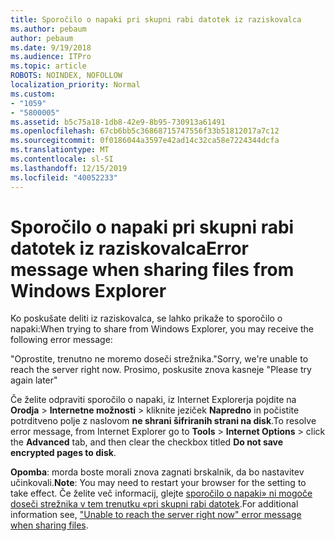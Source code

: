 ```yaml
---
title: Sporočilo o napaki pri skupni rabi datotek iz raziskovalca
ms.author: pebaum
author: pebaum
ms.date: 9/19/2018
ms.audience: ITPro
ms.topic: article
ROBOTS: NOINDEX, NOFOLLOW
localization_priority: Normal
ms.custom:
- "1059"
- "5800005"
ms.assetid: b5c75a18-1db8-42e9-8b95-730913a61491
ms.openlocfilehash: 67cb6bb5c36868715747556f33b51812017a7c12
ms.sourcegitcommit: 0f0186044a3597e42ad14c32ca58e7224344dcfa
ms.translationtype: MT
ms.contentlocale: sl-SI
ms.lasthandoff: 12/15/2019
ms.locfileid: "40052233"
---
```

# <a name="error-message-when-sharing-files-from-windows-explorer"></a><span data-ttu-id="5f5c3-102">Sporočilo o napaki pri skupni rabi datotek iz raziskovalca</span><span class="sxs-lookup"><span data-stu-id="5f5c3-102">Error message when sharing files from Windows Explorer</span></span>

<span data-ttu-id="5f5c3-103">Ko poskušate deliti iz raziskovalca, se lahko prikaže to sporočilo o napaki:</span><span class="sxs-lookup"><span data-stu-id="5f5c3-103">When trying to share from Windows Explorer, you may receive the following error message:</span></span>
  
<span data-ttu-id="5f5c3-104">"Oprostite, trenutno ne moremo doseči strežnika.</span><span class="sxs-lookup"><span data-stu-id="5f5c3-104">"Sorry, we're unable to reach the server right now.</span></span> <span data-ttu-id="5f5c3-105">Prosimo, poskusite znova kasneje "</span><span class="sxs-lookup"><span data-stu-id="5f5c3-105">Please try again later"</span></span>
  
<span data-ttu-id="5f5c3-106">Če želite odpraviti sporočilo o napaki, iz Internet Explorerja pojdite na **Orodja** \> **Internetne možnosti** \> kliknite jeziček **Napredno** in počistite potrditveno polje z naslovom **ne shrani šifriranih strani na disk**.</span><span class="sxs-lookup"><span data-stu-id="5f5c3-106">To resolve error message, from Internet Explorer go to **Tools** \> **Internet Options** \> click the **Advanced** tab, and then clear the checkbox titled **Do not save encrypted pages to disk**.</span></span>
  
 <span data-ttu-id="5f5c3-107">**Opomba**: morda boste morali znova zagnati brskalnik, da bo nastavitev učinkovali.</span><span class="sxs-lookup"><span data-stu-id="5f5c3-107">**Note**: You may need to restart your browser for the setting to take effect.</span></span> <span data-ttu-id="5f5c3-108">Če želite več informacij, glejte [sporočilo o napaki» ni mogoče doseči strežnika v tem trenutku «pri skupni rabi datotek](https://go.microsoft.com/fwlink/?linkid=2022914).</span><span class="sxs-lookup"><span data-stu-id="5f5c3-108">For additional information see, ["Unable to reach the server right now" error message when sharing files](https://go.microsoft.com/fwlink/?linkid=2022914).</span></span>
  